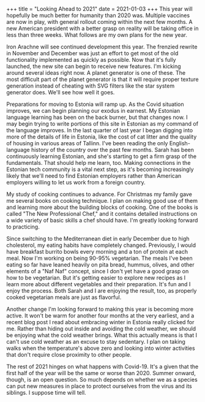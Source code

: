 +++
title = "Looking Ahead to 2021"
date = 2021-01-03
+++
This year will hopefully be much better for humanity than 2020 was. Multiple vaccines are now in play, with general rollout coming within the next few months. A new American president with a better grasp on reality will be taking office in less than three weeks. What follows are my own plans for the new year.

Iron Arachne will see continued development this year. The frenzied rewrite in November and December was just an effort to get most of the old functionality implemented as quickly as possible. Now that it's fully launched, the new site can begin to receive new features. I'm kicking around several ideas right now. A planet generator is one of these. The most difficult part of the planet generator is that it will require proper texture generation instead of cheating with SVG filters like the star system generator does. We'll see how well it goes.

Preparations for moving to Estonia will ramp up. As the Covid situation improves, we can begin planning our exodus in earnest. My Estonian language learning has been on the back burner, but that changes now. I may begin trying to write portions of this site in Estonian as my command of the language improves. In the last quarter of last year I began digging into more of the details of life in Estonia, like the cost of cat litter and the quality of housing in various areas of Tallinn. I've been reading the only English-language history of the country over the past few months. Sarah has been continuously learning Estonian, and she's starting to get a firm grasp of the fundamentals. That should help me learn, too. Making connections in the Estonian tech community is a vital next step, as it's becoming increasingly likely that we'll need to find Estonian employers rather than American employers willing to let us work from a foreign country.

My study of cooking continues to advance. For Christmas my family gave me several books on cooking technique. I plan on making good use of them and learning more about the building blocks of cooking. One of the books is called "The New Professional Chef," and it contains detailed instructions on a wide variety of basic skills a chef should have. I'm greatly looking forward to practicing.

Since switching to the Mediterranean diet in early December due to high cholesterol, my eating habits have completely changed. Previously, I would have breakfast burrito bowls every morning and a ton of protein at each meal. Now I'm working on being 90-95% vegetarian. The meals I've been eating so far have leaned heavily on pita bread, hummus, olives, and other elements of a "Naf Naf" concept, since I don't yet have a good grasp on how to be vegetarian. But it's getting easier to explore new recipes as I learn more about different vegetables and their preparation. It's fun and I enjoy the process. Both Sarah and I are enjoying the result, too, as properly cooked vegetarian meals are just as flavorful.

Another change I'm looking forward to making this year is becoming more active. It won't be warm for another four months at the very earliest, and a recent blog post I read about embracing winter in Estonia really clicked for me. Rather than hiding out inside and avoiding the cold weather, we should be enjoying what the cold weather brings. What this actually means is that I can't use cold weather as an excuse to stay sedentary. I plan on taking walks when the temperature's above zero and looking into winter activities that don't require close proximity to other people.

The rest of 2021 hinges on what happens with Covid-19. It's a given that the first half of the year will be the same or worse than 2020. Summer onward, though, is an open question. So much depends on whether we as a species can put new measures in place to protect ourselves from the virus and its siblings. I suppose time will tell.
